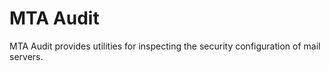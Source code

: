 # MTA Audit

MTA Audit provides utilities for inspecting the security configuration of mail servers.
